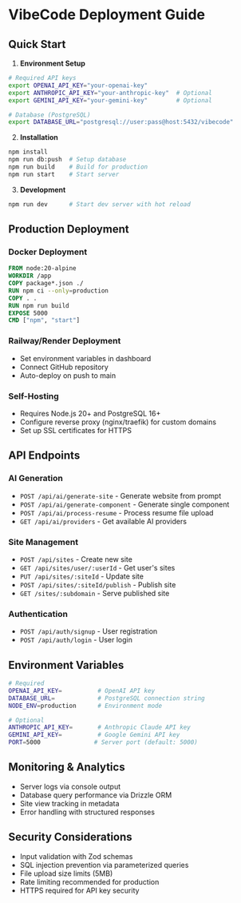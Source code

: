 # VibeCode Deployment Guide

## Quick Start

1. **Environment Setup**
```bash
# Required API keys
export OPENAI_API_KEY="your-openai-key"
export ANTHROPIC_API_KEY="your-anthropic-key"  # Optional
export GEMINI_API_KEY="your-gemini-key"        # Optional

# Database (PostgreSQL)
export DATABASE_URL="postgresql://user:pass@host:5432/vibecode"
```

2. **Installation**
```bash
npm install
npm run db:push  # Setup database
npm run build    # Build for production
npm run start    # Start server
```

3. **Development**
```bash
npm run dev      # Start dev server with hot reload
```

## Production Deployment

### Docker Deployment
```dockerfile
FROM node:20-alpine
WORKDIR /app
COPY package*.json ./
RUN npm ci --only=production
COPY . .
RUN npm run build
EXPOSE 5000
CMD ["npm", "start"]
```

### Railway/Render Deployment
- Set environment variables in dashboard
- Connect GitHub repository
- Auto-deploy on push to main

### Self-Hosting
- Requires Node.js 20+ and PostgreSQL 16+
- Configure reverse proxy (nginx/traefik) for custom domains
- Set up SSL certificates for HTTPS

## API Endpoints

### AI Generation
- `POST /api/ai/generate-site` - Generate website from prompt
- `POST /api/ai/generate-component` - Generate single component
- `POST /api/ai/process-resume` - Process resume file upload
- `GET /api/ai/providers` - Get available AI providers

### Site Management
- `POST /api/sites` - Create new site
- `GET /api/sites/user/:userId` - Get user's sites
- `PUT /api/sites/:siteId` - Update site
- `POST /api/sites/:siteId/publish` - Publish site
- `GET /sites/:subdomain` - Serve published site

### Authentication
- `POST /api/auth/signup` - User registration
- `POST /api/auth/login` - User login

## Environment Variables

```bash
# Required
OPENAI_API_KEY=          # OpenAI API key
DATABASE_URL=            # PostgreSQL connection string
NODE_ENV=production      # Environment mode

# Optional
ANTHROPIC_API_KEY=       # Anthropic Claude API key
GEMINI_API_KEY=          # Google Gemini API key
PORT=5000               # Server port (default: 5000)
```

## Monitoring & Analytics

- Server logs via console output
- Database query performance via Drizzle ORM
- Site view tracking in metadata
- Error handling with structured responses

## Security Considerations

- Input validation with Zod schemas
- SQL injection prevention via parameterized queries
- File upload size limits (5MB)
- Rate limiting recommended for production
- HTTPS required for API key security

